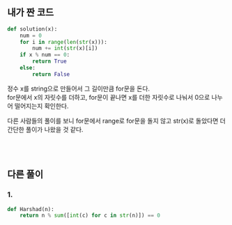 ## 내가 짠 코드
```python
def solution(x):
    num = 0
    for i in range(len(str(x))):
        num += int(str(x)[i])
    if x % num == 0:
        return True
    else:
        return False
```
정수 x를 string으로 만들어서 그 길이만큼 for문을 돈다. <br>
for문에서 x의 자릿수를 더하고, for문이 끝나면 x를 더한 자릿수로 나눠서 0으로 나누어 떨어지는지 확인한다.

다른 사람들의 풀이를 보니 for문에서 range로 for문을 돌지 않고 str(x)로 돌았다면 더 간단한 풀이가 나왔을 것 같다.

<br><br>

## 다른 풀이
### 1.
```python
def Harshad(n):
    return n % sum([int(c) for c in str(n)]) == 0
```

<br><br>
